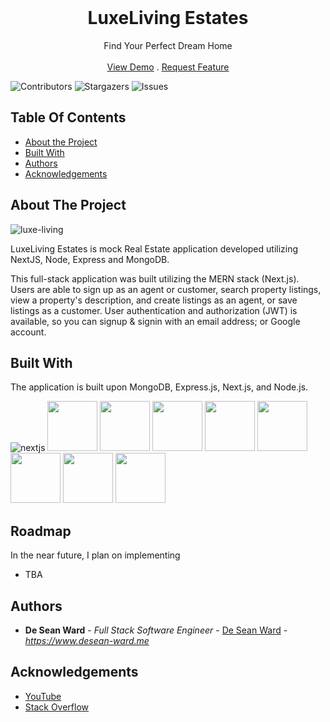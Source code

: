 
<br/>
<p align="center">


  <h1 align="center">LuxeLiving Estates</h3>

  <p align="center">
    Find Your Perfect Dream Home
    <br/>
    <br/>
    <a href="https://dw-estates.vercel.app/">View Demo</a>
    .
    <a href="https://github.com/desea-ward/dw-estates/issues">Request Feature</a>
  </p>
</p>

![Contributors](https://img.shields.io/github/contributors/desean-ward/dw-estates?color=dark-green) ![Stargazers](https://img.shields.io/github/stars/desean-ward/dw-estates?style=social) ![Issues](https://img.shields.io/github/issues/desean-ward/dw-estates) 

## Table Of Contents


* [About the Project](#about-the-project)
* [Built With](#built-with)
* [Authors](#authors)
* [Acknowledgements](#acknowledgements)

## About The Project

![luxe-living](https://github.com/desean-ward/dw-estates/assets/66344466/5dda8012-46b6-4fe7-94f0-e98a2e029592)

LuxeLiving Estates is mock Real Estate application developed utilizing NextJS, Node, Express and MongoDB. 

This full-stack application was built utilizing the MERN stack (Next.js). Users are able to sign up as an agent or customer, search property listings, view a property's description, and create listings as an agent, or save listings as a customer. User authentication and authorization (JWT) is available, so you can signup & signin with an email address; or Google account.


## Built With

The application is built upon MongoDB, Express.js, Next.js, and Node.js. 

![nextjs](![249044456-14c5ca74-7e31-4a07-adb9-29b4f266a6bb](https://github.com/desean-ward/dw-estates/assets/66344466/2c18fd10-2c91-4fcf-abaf-c3d05da9023b))
<img src="https://github.com/deseanward/PS-Capstone/assets/139034534/9dce6126-c414-4399-82cb-67b32319f665" width="80" alt="" />
<img src="https://github.com/desean-ward/dw-fazhionz/assets/66344466/87cc28ce-c96d-4f83-ab95-78c1e6b621ee" width="80" alt="" />
<img src="https://github.com/desean-ward/dw-fazhionz/assets/66344466/beb8b147-4461-47a2-a707-2e540443b303" width="80" alt="" /> 
<img src="https://github.com/deseanward/PS-Capstone/assets/139034534/4ab37a82-8541-4cc4-a9f3-1aaee9d07146" width="80" alt="" />
<img src="https://github.com/deseanward/PS-Capstone/assets/139034534/75765da7-b173-4fba-991c-c1f2555d6010" width="80" alt="" />
<img src="https://github.com/deseanward/PS-Capstone/assets/139034534/2e5d8e8e-732b-474e-8ded-2200b880ad4e" width="80" alt="" />
<img src="https://github.com/deseanward/PS-Capstone/assets/139034534/4ab3ef67-00d5-4730-a7b8-7d71ee79aa1c" width="80" alt="" />
<img src="https://github.com/desean-ward/dw-fazhionz/assets/66344466/8b0a58e5-6dea-4f17-be24-703b913dfee1" width="80" alt="" />

## Roadmap

In the near future, I plan on implementing 
<ul>
<li>TBA</li>
</ul>

## Authors


* **De Sean Ward** - *Full Stack Software Engineer* - [De Sean Ward](https://www.desean-ward.me) - *https://www.desean-ward.me*

## Acknowledgements

* [YouTube](https://www.youtube.com)
* [Stack Overflow](https://stackoverflow.com/)

